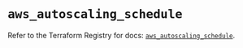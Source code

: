 # `aws_autoscaling_schedule`

Refer to the Terraform Registry for docs: [`aws_autoscaling_schedule`](https://registry.terraform.io/providers/hashicorp/aws/5.47.0/docs/resources/autoscaling_schedule).
